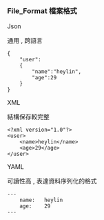 ### File_Format 檔案格式 ###

Json

通用 , 跨語言

    {   
        "user":
        {
            "name":"heylin",
            "age":29
        }
    }

XML

結構保存較完整

    <?xml version="1.0"?>
    <user>
        <name>heylin</name>
        <age>29</age>
    </user>



YAML

可讀性高 , 表達資料序列化的格式

    ---
        name:   heylin
        age:    29
    ---
